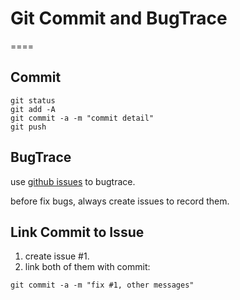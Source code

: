 # Git Commit and BugTrace

====

## Commit

```shell
git status
git add -A
git commit -a -m "commit detail"
git push
```

## BugTrace

use [github issues](https://github.com/codesharp/infrastructure/issues) to bugtrace.

before fix bugs, always create issues to record them.


## Link Commit to Issue

1. create issue #1.
2. link both of them with commit:
```shell
git commit -a -m "fix #1, other messages"
```



